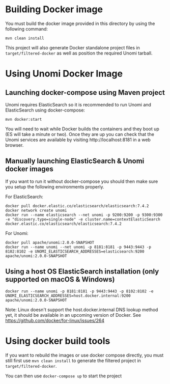 <!--
  ~ Licensed to the Apache Software Foundation (ASF) under one or more
  ~ contributor license agreements.  See the NOTICE file distributed with
  ~ this work for additional information regarding copyright ownership.
  ~ The ASF licenses this file to You under the Apache License, Version 2.0
  ~ (the "License"); you may not use this file except in compliance with
  ~ the License.  You may obtain a copy of the License at
  ~
  ~      http://www.apache.org/licenses/LICENSE-2.0
  ~
  ~ Unless required by applicable law or agreed to in writing, software
  ~ distributed under the License is distributed on an "AS IS" BASIS,
  ~ WITHOUT WARRANTIES OR CONDITIONS OF ANY KIND, either express or implied.
  ~ See the License for the specific language governing permissions and
  ~ limitations under the License.
  -->
  
# Building Docker image

You must build the docker image provided in this directory by using the following command:

```
mvn clean install
```

This project will also generate Docker standalone project files in `target/filtered-docker` as well as position the
required Unomi tarball.

# Using Unomi Docker Image

## Launching docker-compose using Maven project

Unomi requires ElasticSearch so it is recommended to run Unomi and ElasticSearch using docker-compose:

```
mvn docker:start
```

You will need to wait while Docker builds the containers and they boot up (ES will take a minute or two). Once they are 
up you can check that the Unomi services are available by visiting http://localhost:8181 in a web browser.

## Manually launching ElasticSearch & Unomi docker images

If you want to run it without docker-compose you should then make sure you setup the following environments properly.

For ElasticSearch:

    docker pull docker.elastic.co/elasticsearch/elasticsearch:7.4.2
    docker network create unomi
    docker run --name elasticsearch --net unomi -p 9200:9200 -p 9300:9300 -e "discovery.type=single-node" -e cluster.name=contextElasticSearch docker.elastic.co/elasticsearch/elasticsearch:7.4.2
    
For Unomi:

    docker pull apache/unomi:2.0.0-SNAPSHOT
    docker run --name unomi --net unomi -p 8181:8181 -p 9443:9443 -p 8102:8102 -e UNOMI_ELASTICSEARCH_ADDRESSES=elasticsearch:9200 apache/unomi:2.0.0-SNAPSHOT

## Using a host OS ElasticSearch installation (only supported on macOS & Windows)

    docker run --name unomi -p 8181:8181 -p 9443:9443 -p 8102:8102 -e UNOMI_ELASTICSEARCH_ADDRESSES=host.docker.internal:9200 apache/unomi:2.0.0-SNAPSHOT

Note: Linux doesn't support the host.docker.internal DNS lookup method yet, it should be available in an upcoming version of Docker. See https://github.com/docker/for-linux/issues/264

# Using docker build tools

If you want to rebuild the images or use docker compose directly, you must still first use `mvn clean install` to generate
the filtered project in `target/filtered-docker`.

You can then use `docker-compose up` to start the project
